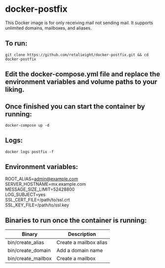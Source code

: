 # docker-postfix

This Docker image is for only receiving mail not sending mail. It supports unlimited domains, mailboxes, and aliases.

## To run:
`git clone https://github.com/retalieight/docker-postfix.git && cd docker-postfix`

## Edit the docker-compose.yml file and replace the environment variables and volume paths to your liking.
## Once finished you can start the container by running:
`docker-compose up -d`

## Logs:
`docker logs postfix -f`

## Environment variables:
ROOT_ALIAS=admin@example.com<br>
SERVER_HOSTNAME=mx.example.com<br>
MESSAGE_SIZE_LIMIT=52428800<br>
LOG_SUBJECT=yes<br>
SSL_CERT_FILE=/path/to/ssl.crt<br>
SSL_KEY_FILE=/path/to/ssl.key<br>

## Binaries to run once the container is running:
| Binary      | Description |
| ----------- | ----------- |
| bin/create_alias      | Create a mailbox alias       |
| bin/create_domain   | Add a domain name        |
| bin/create_mailbox | Create a mailbox        |
